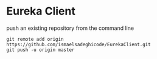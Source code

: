 # Eureka Client

push an existing repository from the command line
````
git remote add origin https://github.com/ismaelsadeghicode/EurekaClient.git
git push -u origin master
````